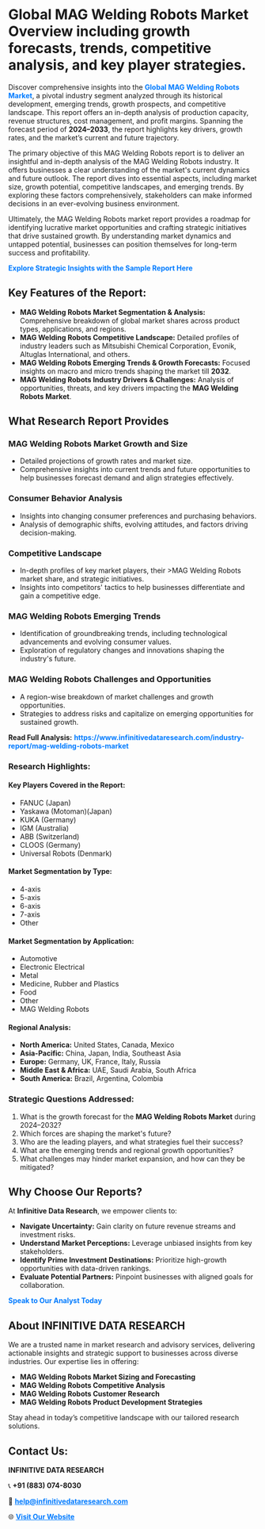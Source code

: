 <h1>Global MAG Welding Robots Market Overview including growth forecasts, trends, competitive analysis, and key player strategies.</h1>
<p>
Discover comprehensive insights into the 
<a href="https://www.infinitivedataresearch.com/industry-report/mag-welding-robots-market" rel="dofollow" style="color: #007BFF; text-decoration: none;"><strong>Global MAG Welding Robots Market</strong></a>, a pivotal industry segment analyzed through its historical development, emerging trends, growth prospects, and competitive landscape. This report offers an in-depth analysis of production capacity, revenue structures, cost management, and profit margins. Spanning the forecast period of <strong>2024–2033</strong>, the report highlights key drivers, growth rates, and the market’s current and future trajectory.
</p>
<p>
The primary objective of this MAG Welding Robots report is to deliver an insightful and in-depth analysis of the MAG Welding Robots industry. It offers businesses a clear understanding of the market's current dynamics and future outlook. The report dives into essential aspects, including market size, growth potential, competitive landscapes, and emerging trends. By exploring these factors comprehensively, stakeholders can make informed decisions in an ever-evolving business environment.
</p>
<p>
Ultimately, the MAG Welding Robots market report provides a roadmap for identifying lucrative market opportunities and crafting strategic initiatives that drive sustained growth. By understanding market dynamics and untapped potential, businesses can position themselves for long-term success and profitability.
</p>
<p>
<a href="https://www.infinitivedataresearch.com/request-sample/reportId=111500" style="color: #007BFF; text-decoration: none;"><strong>Explore Strategic Insights with the Sample Report Here</strong></a>
</p>

<h2>Key Features of the Report:</h2>
<ul>
<li><strong>MAG Welding Robots Market Segmentation & Analysis:</strong> Comprehensive breakdown of global market shares across product types, applications, and regions.</li>
<li><strong>MAG Welding Robots Competitive Landscape:</strong> Detailed profiles of industry leaders such as Mitsubishi Chemical Corporation, Evonik, Altuglas International, and others.</li>
<li><strong>MAG Welding Robots Emerging Trends & Growth Forecasts:</strong> Focused insights on macro and micro trends shaping the market till <strong>2032</strong>.</li>
<li><strong>MAG Welding Robots Industry Drivers & Challenges:</strong> Analysis of opportunities, threats, and key drivers impacting the <strong>MAG Welding Robots Market</strong>.</li>
</ul>

<h2>What Research Report Provides</h2>
<h3>MAG Welding Robots Market Growth and Size</h3>
<ul>
<li>Detailed projections of growth rates and market size.</li>
<li>Comprehensive insights into current trends and future opportunities to help businesses forecast demand and align strategies effectively.</li>
</ul>

<h3>Consumer Behavior Analysis</h3>
<ul>
<li>Insights into changing consumer preferences and purchasing behaviors.</li>
<li>Analysis of demographic shifts, evolving attitudes, and factors driving decision-making.</li>
</ul>

<h3>Competitive Landscape</h3>
<ul>
<li>In-depth profiles of key market players, their >MAG Welding Robots market share, and strategic initiatives.</li>
<li>Insights into competitors' tactics to help businesses differentiate and gain a competitive edge.</li>
</ul>

<h3>MAG Welding Robots Emerging Trends</h3>
<ul>
<li>Identification of groundbreaking trends, including technological advancements and evolving consumer values.</li>
<li>Exploration of regulatory changes and innovations shaping the industry's future.</li>
</ul>

<h3>MAG Welding Robots Challenges and Opportunities</h3>
<ul>
<li>A region-wise breakdown of market challenges and growth opportunities.</li>
<li>Strategies to address risks and capitalize on emerging opportunities for sustained growth.</li>
</ul>
<p><strong>Read Full Analysis:</strong> <a href="https://www.infinitivedataresearch.com/industry-report/mag-welding-robots-market" rel="dofollow" style="color: #007BFF; text-decoration: none;"><strong>https://www.infinitivedataresearch.com/industry-report/mag-welding-robots-market</strong></a></p>
<h3>Research Highlights:</h3>
<h4>Key Players Covered in the Report:</h4>
<ul><li>FANUC (Japan)</li><li>Yaskawa (Motoman)(Japan)</li><li>KUKA (Germany)</li><li>IGM (Australia)</li><li>ABB (Switzerland)</li><li>CLOOS (Germany)</li><li>Universal Robots (Denmark)</li></ul>
<h4>Market Segmentation by Type:</h4>
<ul><li>4-axis</li><li>5-axis</li><li>6-axis</li><li>7-axis</li><li>Other</li></ul>
<h4>Market Segmentation by Application:</h4>
<ul><li>Automotive</li><li>Electronic Electrical</li><li>Metal</li><li>Medicine, Rubber and Plastics</li><li>Food</li><li>Other</li><li>MAG Welding Robots</li></ul>

<h4>Regional Analysis:</h4>
<ul>
<li><strong>North America:</strong> United States, Canada, Mexico</li>
<li><strong>Asia-Pacific:</strong> China, Japan, India, Southeast Asia</li>
<li><strong>Europe:</strong> Germany, UK, France, Italy, Russia</li>
<li><strong>Middle East & Africa:</strong> UAE, Saudi Arabia, South Africa</li>
<li><strong>South America:</strong> Brazil, Argentina, Colombia</li>
</ul>

<h3>Strategic Questions Addressed:</h3>
<ol>
<li>What is the growth forecast for the <strong>MAG Welding Robots Market</strong> during 2024–2032?</li>
<li>Which forces are shaping the market's future?</li>
<li>Who are the leading players, and what strategies fuel their success?</li>
<li>What are the emerging trends and regional growth opportunities?</li>
<li>What challenges may hinder market expansion, and how can they be mitigated?</li>
</ol>

<h2>Why Choose Our Reports?</h2>
<p>At <strong>Infinitive Data Research</strong>, we empower clients to:</p>
<ul>
<li><strong>Navigate Uncertainty:</strong> Gain clarity on future revenue streams and investment risks.</li>
<li><strong>Understand Market Perceptions:</strong> Leverage unbiased insights from key stakeholders.</li>
<li><strong>Identify Prime Investment Destinations:</strong> Prioritize high-growth opportunities with data-driven rankings.</li>
<li><strong>Evaluate Potential Partners:</strong> Pinpoint businesses with aligned goals for collaboration.</li>
</ul>
<p><a href="https://www.infinitivedataresearch.com/industry-report/mag-welding-robots-market" rel="dofollow" style="color: #007BFF; text-decoration: none;"><strong>Speak to Our Analyst Today</strong></a></p>

<h2>About INFINITIVE DATA RESEARCH</h2>
<p>We are a trusted name in market research and advisory services, delivering actionable insights and strategic support to businesses across diverse industries. Our expertise lies in offering:</p>
<ul>
<li><strong>MAG Welding Robots Market Sizing and Forecasting</strong></li>
<li><strong>MAG Welding Robots Competitive Analysis</strong></li>
<li><strong>MAG Welding Robots Customer Research</strong></li>
<li><strong>MAG Welding Robots Product Development Strategies</strong></li>
</ul>
<p>Stay ahead in today’s competitive landscape with our tailored research solutions.</p>

<h2>Contact Us:</h2>
<p><strong>INFINITIVE DATA RESEARCH</strong></p>
<p>📞 <strong>+91 (883) 074-8030</strong></p>
<p>📧 <strong><a href="mailto:help@infinitivedataresearch.com" style="color: #007BFF;">help@infinitivedataresearch.com</a></strong></p>
<p>🌐 <strong><a href="https://www.infinitivedataresearch.com" rel="dofollow" style="color: #007BFF;">Visit Our Website</a></strong></p>
